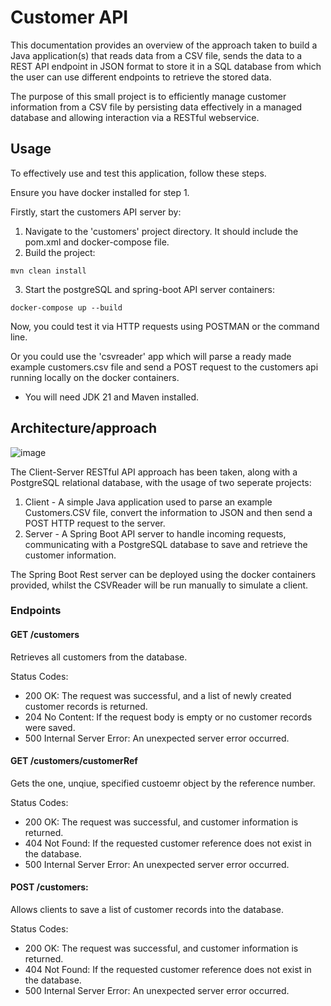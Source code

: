 # Customer API

This documentation provides an overview of the approach taken to build a Java application(s) that reads data from a CSV file, sends the data to a REST API endpoint in JSON format to store it in a SQL database from which the user can use different endpoints to retrieve the stored data.

The purpose of this small project is to efficiently manage customer information from a CSV file by persisting data effectively in a managed database and allowing interaction via a RESTful webservice.

## Usage

To effectively use and test this application, follow these steps.

Ensure you have docker installed for step 1.

Firstly, start the customers API server by:

1. Navigate to the 'customers' project directory. It should include the pom.xml and docker-compose file.
2. Build the project:

```
mvn clean install
```

3. Start the postgreSQL and spring-boot API server containers:

```
docker-compose up --build
```

Now, you could test it via HTTP requests using POSTMAN or the command line.

Or you could use the 'csvreader' app which will parse a ready made example customers.csv file and send a POST request to the customers api running locally on the docker containers.

- You will need JDK 21 and Maven installed.

## Architecture/approach

![image](https://github.com/JackHenry-G/EsgChallenges/assets/78259929/94cbb340-fbb4-41ba-ae27-7da0360441ea)

The Client-Server RESTful API approach has been taken, along with a PostgreSQL relational database, with the usage of two seperate projects:

1. Client - A simple Java application used to parse an example Customers.CSV file, convert the information to JSON and then send a POST HTTP request to the server.
2. Server - A Spring Boot API server to handle incoming requests, communicating with a PostgreSQL database to save and retrieve the customer information.

The Spring Boot Rest server can be deployed using the docker containers provided, whilst the CSVReader will be run manually to simulate a client.

### Endpoints

#### GET /customers

Retrieves all customers from the database.

Status Codes:

- 200 OK: The request was successful, and a list of newly created customer records is returned.
- 204 No Content: If the request body is empty or no customer records were saved.
- 500 Internal Server Error: An unexpected server error occurred.

#### GET /customers/customerRef

Gets the one, unqiue, specified custoemr object by the reference number.

Status Codes:

- 200 OK: The request was successful, and customer information is returned.
- 404 Not Found: If the requested customer reference does not exist in the database.
- 500 Internal Server Error: An unexpected server error occurred.

#### POST /customers:

Allows clients to save a list of customer records into the database.

Status Codes:

- 200 OK: The request was successful, and customer information is returned.
- 404 Not Found: If the requested customer reference does not exist in the database.
- 500 Internal Server Error: An unexpected server error occurred.

